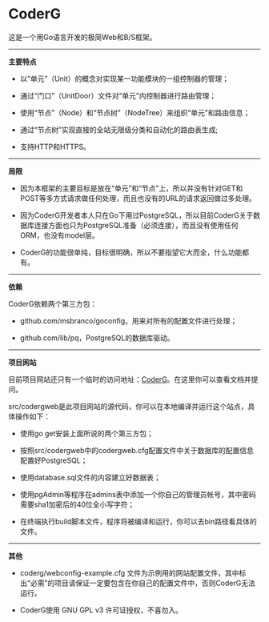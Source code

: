 # CoderG #

这是一个用Go语言开发的极简Web和B/S框架。

------

**主要特点**

+ 以“单元”（Unit）的概念对实现某一功能模块的一组控制器的管理；

+ 通过“门口”（UnitDoor）文件对“单元”内控制器进行路由管理；

+ 使用“节点”（Node）和“节点树”（NodeTree）来组织“单元”和路由信息；

+ 通过“节点树”实现直接的全站无限级分类和自动化的路由表生成;

+ 支持HTTP和HTTPS。

------

**局限**

+ 因为本框架的主要目标是放在“单元”和“节点”上，所以并没有针对GET和POST等多方式请求做任何处理，而且也没有的URL的请求返回做过多处理。

+ 因为CoderG开发者本人只在Go下用过PostgreSQL，所以目前CoderG关于数据库连接方面也只为PostgreSQL准备（必须连接），而且没有使用任何ORM，也没有model层。

+ CoderG的功能很单纯，目标很明确，所以不要指望它大而全，什么功能都有。

------

**依赖**

CoderG依赖两个第三方包：

+ github.com/msbranco/goconfig，用来对所有的配置文件进行处理；

+ github.com/lib/pq，PostgreSQL的数据库驱动。

------

**项目网站**

目前项目网站还只有一个临时的访问地址：[CoderG](http://www.ydmsh.com/shift.php?s=12121)。在这里你可以查看文档并提问。

src/codergweb是此项目网站的源代码，你可以在本地编译并运行这个站点，具体操作如下：

+ 使用go get安装上面所说的两个第三方包；

+ 按照src/codergweb中的codergweb.cfg配置文件中关于数据库的配置信息配置好PostgreSQL；

+ 使用database.sql文件的内容建立好数据表；

+ 使用pgAdmin等程序在admins表中添加一个你自己的管理员帐号，其中密码需要sha1加密后的40位全小写字符；

+ 在终端执行build脚本文件，程序将被编译和运行，你可以去bin路径看具体的文件。

------

**其他**

+ coderg/webconfig-example.cfg 文件为示例用的网站配置文件，其中标出“必需”的项目请保证一定要包含在你自己的配置文件中，否则CoderG无法运行。

+ CoderG使用 GNU GPL v3 许可证授权，不喜勿入。
